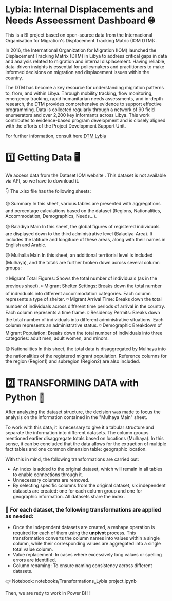 # Lybia: Internal Displacements and Needs Asseessment Dashboard 🌐

This is a BI project based on open-source data from the Internacional Organisation for Migration's Displacement Tracking Matric (IOM DTM): .

In 2016, the International Organization for Migration (IOM) launched the Displacement Tracking Matrix (DTM) in Libya to address critical gaps in data and analysis related to migration and internal displacement. Having reliable, data-driven insights is essential for policymakers and practitioners to make informed decisions on migration and displacement issues within the country.

The DTM has become a key resource for understanding migration patterns to, from, and within Libya. Through mobility tracking, flow monitoring, emergency tracking, rapid humanitarian needs assessments, and in-depth research, the DTM provides comprehensive evidence to support effective programming. Data is collected regularly through a network of 90 field enumerators and over 2,200 key informants across Libya. This work contributes to evidence-based program development and is closely aligned with the efforts of the Project Development Support Unit.

For further information, consult here:[DTM Lybia](https://libya.iom.int/displacement-tracking-matrix-and-research. "DTM Lybia")

# 1️⃣ Getting Data 🖥️

We access data from the Dataset IOM website [](https://dtm.iom.int/datasets/libya-migrants-baseline-assessment-round-54).
This dataset is not available via API, so we have to download it.

👇 The .xlsx file has the following sheets:

🟡 Summary
In this sheet, various tables are presented with aggregations and percentage calculations based on the dataset (Regions, Nationalities, Accommodation, Demographics, Needs...).

🟡 Baladiya Main
In this sheet, the global figures of registered individuals are displayed down to the third administrative level (Baladiya-Area). It includes the latitude and longitude of these areas, along with their names in English and Arabic.

🟡 Mulhalla Main
In this sheet, an additional territorial level is included (Mulhaya), and the totals are further broken down across several column groups:

◽ Migrant Total Figures: Shows the total number of individuals (as in the previous sheet).
◽ Migrant Shelter Settings: Breaks down the total number of individuals into different accommodation categories. Each column represents a type of shelter.
◽ Migrant Arrival Time: Breaks down the total number of individuals across different time periods of arrival in the country. Each column represents a time frame.
◽ Residency Permits: Breaks down the total number of individuals into different administrative situations. Each column represents an administrative status.
◽ Demographic Breakdown of Migrant Population: Breaks down the total number of individuals into three categories: adult men, adult women, and minors.

🟡 Nationalities 
In this sheet, the total data is disaggregated by Mulhaya into the nationalities of the registered migrant population. Reference columns for the region (Region1) and subregion (Region2) are also included.

# 2️⃣ TRANSFORMING DATA with Python 🐍

After analyzing the dataset structure, the decision was made to focus the analysis on the information contained in the "Mulhaya Main" sheet.

To work with this data, it is necessary to give it a tabular structure and separate the information into different datasets. The column groups mentioned earlier disaggregate totals based on locations (Mulhaya). In this sense, it can be concluded that the data allows for the extraction of multiple fact tables and one common dimension table: geographic location.

With this in mind, the following transformations are carried out:  
- An index is added to the original dataset, which will remain in all tables to enable connections through it.  
- Unnecessary columns are removed.  
- By selecting specific columns from the original dataset, six independent datasets are created: one for each column group and one for geographic information. All datasets share the index.

### 👀  For each dataset, the following transformations are applied as needed:

- Once the independent datasets are created, a reshape operation is required for each of them using the **unpivot** process. This transformation converts the column names into values within a single column, while their corresponding values are aggregated into a single total value column.
- Value replacement: In cases where excessively long values or spelling errors are identified.
- Column renaming: To ensure naming consistency across different datasets.

👉 Notebook: notebooks/Transformations_Lybia project.ipynb

Then, we are redy to work in Power BI ‼️

